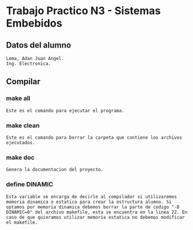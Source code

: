 # Trabajo Practico N3 - Sistemas Embebidos
## Datos del alumno
    Lema, Adan Juan Angel.
    Ing. Electronica.
## Compilar
### make all
    Este es el comando para ejecutar el programa.
### make clean
    Este es el comando para borrar la carpeta que contiene los archivos ejecutados.
### make doc
    Genera la documentacion del proyecto.
### define DINAMIC
    Esta variable se encarga de decirle al compilador si utilizaremos memoria dinamica o estatica para crear la estructura alumno. Si optamos por memoria dinamica debemos borrar la parte de codigo "-D DINAMIC=0" del archivo makefile, esta se encuentra en la linea 22. En caso de que quieramos utilizar memoria estatica no debemos modificar el makefile.